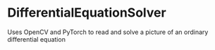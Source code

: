 # DifferentialEquationSolver
Uses OpenCV and PyTorch to read and solve a picture of an ordinary differential equation
